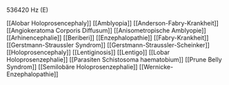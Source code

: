 536420 Hz (E)

[[Alobar Holoprosencephaly]]
[[Amblyopia]]
[[Anderson-Fabry-Krankheit]]
[[Angiokeratoma Corporis Diffusum]]
[[Anisometropische Amblyopie]]
[[Arhinencephalie]]
[[Beriberi]]
[[Enzephalopathie]]
[[Fabry-Krankheit]]
[[Gerstmann-Straussler Syndrom]]
[[Gerstmann-Straussler-Scheinker]]
[[Holoprosencephaly]]
[[Lentiginosis]]
[[Lentigo]]
[[Lobar Holoprosenzephalie]]
[[Parasiten Schistosoma haematobium]]
[[Prune Belly Syndrom]]
[[Semilobäre Holoprosenzephalie]]
[[Wernicke-Enzephalopathie]]